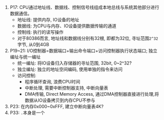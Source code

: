 1. P17:  CPU通过地址线、数据线、控制信号线组成本地总线与系统其他部分进行数据通信。
	* 地址线: 提供内存, IO设备的地址
	* 数据线: 为CPU与内存、IO设备提供数据传输的通道
	* 控制线: 执行的读写操作
	* 对于80386而言, 地址线和数据线分别有32根, 即都为32位, 寻址范围`2^32`字节, 从0到4GB
2. P19~21: I/O控制器=数据端口+输出命令端口+访问控制器执行状态端口; 独立编址与统一编址
	* 统一编址: 将IO设备归入存储器的寻址范围, 32bit, 0~2^32?
	* 独立编址: 独立的地址空间编码, 使用单独的指令来访问
	* 访问控制:
		* 程序循环查询, 浪费CPU时间
		* 中断处理, 需要中断控制器支持, 中断向量表
		* DMA传输, Direct Memory Access, 通过DMA控制器直接进行处理,将数据从IO设备拷贝到内存CPU不参与
3. P23: 在内存0x000~0xFFF, 建立中断向量表4K?
4. P33: `.`本身是一个

